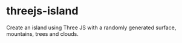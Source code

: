 # threejs-island
Create an island using Three JS with a randomly generated surface, mountains, trees and clouds.
